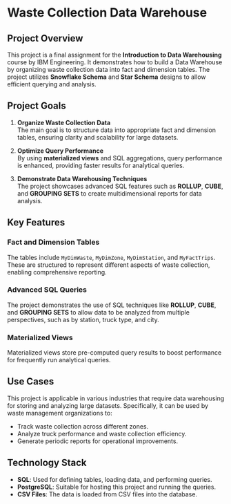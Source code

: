 # Waste Collection Data Warehouse

## Project Overview
This project is a final assignment for the **Introduction to Data Warehousing** course by IBM Engineering. It demonstrates how to build a Data Warehouse by organizing waste collection data into fact and dimension tables. The project utilizes **Snowflake Schema** and **Star Schema** designs to allow efficient querying and analysis.

## Project Goals
1. **Organize Waste Collection Data**  
   The main goal is to structure data into appropriate fact and dimension tables, ensuring clarity and scalability for large datasets.

2. **Optimize Query Performance**  
   By using **materialized views** and SQL aggregations, query performance is enhanced, providing faster results for analytical queries.

3. **Demonstrate Data Warehousing Techniques**  
   The project showcases advanced SQL features such as **ROLLUP**, **CUBE**, and **GROUPING SETS** to create multidimensional reports for data analysis.

## Key Features

### Fact and Dimension Tables  
The tables include `MyDimWaste`, `MyDimZone`, `MyDimStation`, and `MyFactTrips`. These are structured to represent different aspects of waste collection, enabling comprehensive reporting.

### Advanced SQL Queries  
The project demonstrates the use of SQL techniques like **ROLLUP**, **CUBE**, and **GROUPING SETS** to allow data to be analyzed from multiple perspectives, such as by station, truck type, and city.

### Materialized Views  
Materialized views store pre-computed query results to boost performance for frequently run analytical queries.

## Use Cases
This project is applicable in various industries that require data warehousing for storing and analyzing large datasets. Specifically, it can be used by waste management organizations to:

- Track waste collection across different zones.
- Analyze truck performance and waste collection efficiency.
- Generate periodic reports for operational improvements.

## Technology Stack
- **SQL**: Used for defining tables, loading data, and performing queries.
- **PostgreSQL**: Suitable for hosting this project and running the queries.
- **CSV Files**: The data is loaded from CSV files into the database.
